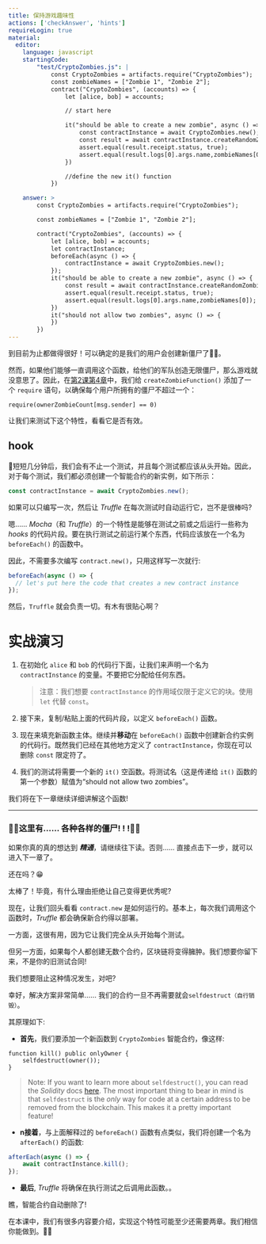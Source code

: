 ```yaml
---
title: 保持游戏趣味性
actions: ['checkAnswer', 'hints']
requireLogin: true
material:
  editor:
    language: javascript
    startingCode:
        "test/CryptoZombies.js": |
            const CryptoZombies = artifacts.require("CryptoZombies");
            const zombieNames = ["Zombie 1", "Zombie 2"];
            contract("CryptoZombies", (accounts) => {
                let [alice, bob] = accounts;

                // start here

                it("should be able to create a new zombie", async () => {
                    const contractInstance = await CryptoZombies.new();
                    const result = await contractInstance.createRandomZombie(zombieNames[0], {from: alice});
                    assert.equal(result.receipt.status, true);
                    assert.equal(result.logs[0].args.name,zombieNames[0]);
                })

                //define the new it() function
            })

    answer: >
        const CryptoZombies = artifacts.require("CryptoZombies");

        const zombieNames = ["Zombie 1", "Zombie 2"];

        contract("CryptoZombies", (accounts) => {
            let [alice, bob] = accounts;
            let contractInstance;
            beforeEach(async () => {
                contractInstance = await CryptoZombies.new();
            });
            it("should be able to create a new zombie", async () => {
                const result = await contractInstance.createRandomZombie(zombieNames[0], {from: alice});
                assert.equal(result.receipt.status, true);
                assert.equal(result.logs[0].args.name,zombieNames[0]);
            })
            it("should not allow two zombies", async () => {
            })
        })
---
```


到目前为止都做得很好！可以确定的是我们的用户会创建新僵尸了👌🏻。

然而，如果他们能够一直调用这个函数，给他们的军队创造无限僵尸，那么游戏就没意思了。因此，在<a href="https://cryptozombies.io/en/lesson/2/chapter/4" target=_blank>第2课第4章</a>中，我们给 `createZombieFunction()`  添加了一个 `require` 语句，以确保每个用户所拥有的僵尸不超过一个：

```sol
require(ownerZombieCount[msg.sender] == 0)
```

让我们来测试下这个特性，看看它是否有效。

## hook

🤞短短几分钟后，我们会有不止一个测试，并且每个测试都应该从头开始。因此，对于每个测试，我们都必须创建一个智能合约的新实例，如下所示：

```javascript
const contractInstance = await CryptoZombies.new();
```

如果可以只编写一次，然后让 _Truffle_ 在每次测试时自动运行它，岂不是很棒吗?

嗯…… _Mocha_（和 _Truffle_）的一个特性是能够在测试之前或之后运行一些称为 _hooks_ 的代码片段。要在执行测试之前运行某个东西，代码应该放在一个名为 `beforeEach()` 的函数中。

因此，不需要多次编写 `contract.new()`，只用这样写一次就行:

```javascript
beforeEach(async () => {
  // let's put here the code that creates a new contract instance
});
```

然后，`Truffle` 就会负责一切。有木有很贴心啊？

# 实战演习

1.  在初始化 `alice` 和 `bob` 的代码行下面，让我们来声明一个名为 `contractInstance` 的变量。不要把它分配给任何东西。

    >注意：我们想要 `contractInstance` 的作用域仅限于定义它的块。使用 `let` 代替 `const`。

2.  接下来，复制/粘贴上面的代码片段，以定义 `beforeEach()` 函数。

3.  现在来填充新函数主体。继续并**移动**在 `beforeEach()` 函数中创建新合约实例的代码行。既然我们已经在其他地方定义了 `contractInstance`，你现在可以删除 `const` 限定符了。

4.  我们的测试将需要一个新的 `it()` 空函数。将测试名（这是传递给 `it()` 函数的第一个参数）赋值为“should not allow two zombies”。

我们将在下一章继续详细讲解这个函数!

---

### 🧟‍♂️这里有…… 各种各样的僵尸! ! !🧟‍♂️

如果你真的真的想达到 **_精通_**，请继续往下读。否则…… 直接点击下一步，就可以进入下一章了。

还在吗？😁

太棒了！毕竟，有什么理由拒绝让自己变得更优秀呢?

现在，让我们回头看看 `contract.new` 是如何运行的。基本上，每次我们调用这个函数时，_Truffle_ 都会确保新合约得以部署。

一方面，这很有用，因为它让我们完全从头开始每个测试。

但另一方面，如果每个人都创建无数个合约，区块链将变得臃肿。我们想要你留下来，不是你的旧测试合同!

我们想要阻止这种情况发生，对吧?

幸好，解决方案非常简单…… 我们的合约一旦不再需要就会`selfdestruct（自行销毁）`。

其原理如下:

- **首先**，我们要添加一个新函数到 `CryptoZombies` 智能合约，像这样:

 ```sol
 function kill() public onlyOwner {
     selfdestruct(owner());
 }
 ```
 >Note: If you want to learn more about `selfdestruct()`, you can read the _Solidity_ docs  <a href="https://solidity.readthedocs.io/en/v0.4.21/introduction-to-smart-contracts.html#self-destruct" target=_blank>here</a>. The most important thing to bear in mind is that `selfdestruct` is the _only_ way for code at a certain address to be removed from the blockchain. This makes it a pretty important feature!

- **n接着**，与上面解释过的 `beforeEach()` 函数有点类似，我们将创建一个名为 `afterEach()` 的函数:

 ```javascript
 afterEach(async () => {
     await contractInstance.kill();
 });
 ```

- **最后**, _Truffle_ 将确保在执行测试之后调用此函数。。

瞧，智能合约自动删除了!

在本课中，我们有很多内容要介绍，实现这个特性可能至少还需要两章。我们相信你能做到。💪🏻
